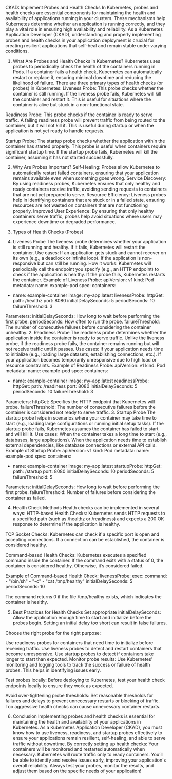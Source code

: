 CKAD: Implement Probes and Health Checks
In Kubernetes, probes and health checks are essential components for maintaining the health and availability of applications running in your clusters. These mechanisms help Kubernetes determine whether an application is running correctly, and they play a vital role in ensuring high availability and reliability.
As a Kubernetes Application Developer (CKAD), understanding and properly implementing probes and health checks in your application deployment is crucial for creating resilient applications that self-heal and remain stable under varying conditions.

1. What Are Probes and Health Checks in Kubernetes?
Kubernetes uses probes to periodically check the health of the containers running in Pods. If a container fails a health check, Kubernetes can automatically restart or replace it, ensuring minimal downtime and reducing the likelihood of failure.
There are three primary types of health checks (or probes) in Kubernetes:
Liveness Probe:
 This probe checks whether the container is still running. If the liveness probe fails, Kubernetes will kill the container and restart it. This is useful for situations where the container is alive but stuck in a non-functional state.


Readiness Probe:
 This probe checks if the container is ready to serve traffic. A failing readiness probe will prevent traffic from being routed to the container, but it will not kill it. This is useful during startup or when the application is not yet ready to handle requests.


Startup Probe:
 The startup probe checks whether the application within the container has started properly. This probe is useful when containers require significant startup time. If the startup probe fails, Kubernetes will kill the container, assuming it has not started successfully.



2. Why Are Probes Important?
Self-Healing: Probes allow Kubernetes to automatically restart failed containers, ensuring that your application remains available even when something goes wrong.
Service Discovery: By using readiness probes, Kubernetes ensures that only healthy and ready containers receive traffic, avoiding sending requests to containers that are not yet prepared to serve.
Resource Efficiency: Liveness probes help in identifying containers that are stuck or in a failed state, ensuring resources are not wasted on containers that are not functioning properly.
Improved User Experience: By ensuring that only healthy containers serve traffic, probes help avoid situations where users may experience downtime or degraded performance.

3. Types of Health Checks (Probes)
1. Liveness Probe
The liveness probe determines whether your application is still running and healthy. If it fails, Kubernetes will restart the container.
Use cases:
If an application gets stuck and cannot recover on its own (e.g., a deadlock or infinite loop).
If the application is non-responsive but can still be running.
How it works:
 Kubernetes will periodically call the endpoint you specify (e.g., an HTTP endpoint) to check if the application is healthy. If the probe fails, Kubernetes restarts the container.
Example of Liveness Probe:
apiVersion: v1
kind: Pod
metadata:
  name: example-pod
spec:
  containers:
  - name: example-container
    image: my-app:latest
    livenessProbe:
      httpGet:
        path: /healthz
        port: 8080
      initialDelaySeconds: 5
      periodSeconds: 10
      failureThreshold: 3

Parameters:
initialDelaySeconds: How long to wait before performing the first probe.
periodSeconds: How often to run the probe.
failureThreshold: The number of consecutive failures before considering the container unhealthy.
2. Readiness Probe
The readiness probe determines whether the application inside the container is ready to serve traffic. Unlike the liveness probe, if the readiness probe fails, the container remains running but will not receive traffic until it passes.
Use cases:
If your application needs time to initialize (e.g., loading large datasets, establishing connections, etc.).
If your application becomes temporarily unresponsive due to high load or resource constraints.
Example of Readiness Probe:
apiVersion: v1
kind: Pod
metadata:
  name: example-pod
spec:
  containers:
  - name: example-container
    image: my-app:latest
    readinessProbe:
      httpGet:
        path: /readiness
        port: 8080
      initialDelaySeconds: 5
      periodSeconds: 10
      failureThreshold: 3

Parameters:
httpGet: Specifies the HTTP endpoint that Kubernetes will probe.
failureThreshold: The number of consecutive failures before the container is considered not ready to serve traffic.
3. Startup Probe
The startup probe helps in scenarios where your container may take time to start (e.g., loading large configurations or running initial setup tasks). If the startup probe fails, Kubernetes assumes the container has failed to start and will kill it.
Use cases:
When the container takes a long time to start (e.g., databases, large applications).
When the application needs time to establish external dependencies, like database connections or external API calls.
Example of Startup Probe:
apiVersion: v1
kind: Pod
metadata:
  name: example-pod
spec:
  containers:
  - name: example-container
    image: my-app:latest
    startupProbe:
      httpGet:
        path: /startup
        port: 8080
      initialDelaySeconds: 10
      periodSeconds: 5
      failureThreshold: 5

Parameters:
initialDelaySeconds: How long to wait before performing the first probe.
failureThreshold: Number of failures before considering the container as failed.

4. Health Check Methods
Health checks can be implemented in several ways:
HTTP-based Health Checks: Kubernetes sends HTTP requests to a specified path (such as /healthz or /readiness) and expects a 200 OK response to determine if the application is healthy.


TCP Socket Checks: Kubernetes can check if a specific port is open and accepting connections. If a connection can be established, the container is considered healthy.


Command-based Health Checks: Kubernetes executes a specified command inside the container. If the command exits with a status of 0, the container is considered healthy. Otherwise, it’s considered failed.


Example of Command-based Health Check:
livenessProbe:
  exec:
    command:
      - "/bin/sh"
      - "-c"
      - "cat /tmp/healthy"
  initialDelaySeconds: 5
  periodSeconds: 10

The command returns 0 if the file /tmp/healthy exists, which indicates the container is healthy.

5. Best Practices for Health Checks
Set appropriate initialDelaySeconds: Allow the application enough time to start and initialize before the probes begin. Setting an initial delay too short can result in false failures.


Choose the right probe for the right purpose:


Use readiness probes for containers that need time to initialize before receiving traffic.
Use liveness probes to detect and restart containers that become unresponsive.
Use startup probes to detect if containers take longer to start than expected.
Monitor probe results: Use Kubernetes’ monitoring and logging tools to track the success or failure of health probes. This helps in identifying issues early.


Test probes locally: Before deploying to Kubernetes, test your health check endpoints locally to ensure they work as expected.


Avoid over-tightening probe thresholds: Set reasonable thresholds for failures and delays to prevent unnecessary restarts or blocking of traffic. Too aggressive health checks can cause unnecessary container restarts.



6. Conclusion
Implementing probes and health checks is essential for maintaining the health and availability of your applications in Kubernetes. As a Kubernetes Application Developer (CKAD), you must know how to use liveness, readiness, and startup probes effectively to ensure your applications remain resilient, self-healing, and able to serve traffic without downtime.
By correctly setting up health checks:
Your containers will be monitored and restarted automatically when necessary.
Kubernetes will route traffic only to ready containers.
You’ll be able to identify and resolve issues early, improving your application's overall reliability.
Always test your probes, monitor the results, and adjust them based on the specific needs of your application!

